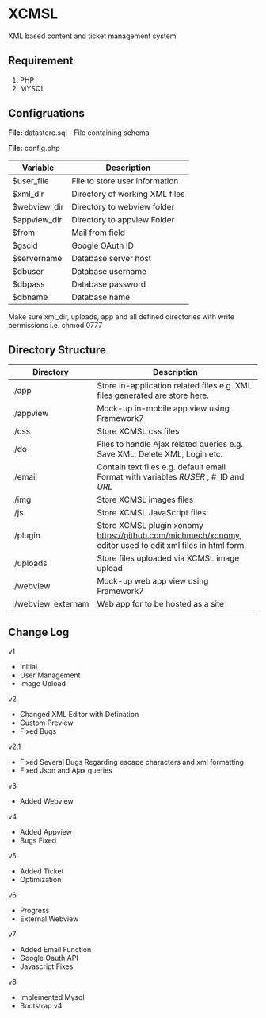 # XCMSL
XML based content and ticket management system

## Requirement
1. PHP
2. MYSQL

## Configruations
**File:** datastore.sql - File containing schema

**File:** config.php

Variable | Description
-------- | --------
$user_file | File to store user information
$xml_dir   | Directory of working XML files
$webview_dir | Directory to webview folder
$appview_dir | Directory to appview Folder
$from | Mail from field
$gscid | Google OAuth ID
$servername | Database server host
$dbuser | Database username
$dbpass | Database password
$dbname| Database name

Make sure xml_dir, uploads, app and all defined directories with write permissions i.e. chmod 0777


## Directory Structure
Directory | Description
-------- | --------
./app | Store in-application related files e.g. XML files generated are store here.
./appview | Mock-up in-mobile app view using Framework7
./css | Store XCMSL css files
./do | Files to handle Ajax related queries e.g. Save XML, Delete XML, Login etc.
./email | Contain text files e.g. default email Format with variables _RUSER_ , #_ID and _URL_
./img | Store XCMSL images files  
./js | Store XCMSL JavaScript files  
./plugin | Store XCMSL plugin xonomy https://github.com/michmech/xonomy, editor used to edit xml files in html form.
./uploads | Store files uploaded via XCMSL image upload
./webview | Mock-up web app view using Framework7
./webview_externam | Web app for to be hosted as a site


## Change Log

v1
+ Initial
+ User Management
+ Image Upload

v2
+ Changed XML Editor with Defination
+ Custom Preview
+ Fixed Bugs

v2.1
+ Fixed Several Bugs  Regarding escape characters and xml formatting
+ Fixed Json and Ajax queries

v3
+ Added Webview

v4
+ Added Appview
+ Bugs Fixed

v5
+ Added Ticket
+ Optimization

v6
+ Progress
+ External Webview

v7
+ Added Email Function
+ Google Oauth API
+ Javascript Fixes

v8
+ Implemented Mysql
+ Bootstrap v4
